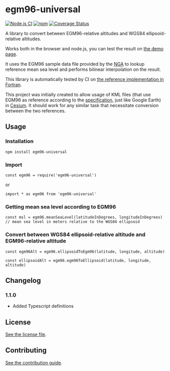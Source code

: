 # egm96-universal

[![Node.js CI](https://github.com/nicolas-van/egm96-universal/workflows/Node.js%20CI/badge.svg)](https://github.com/nicolas-van/egm96-universal/actions?query=workflow%3A%22Node.js+CI%22) [![npm](https://img.shields.io/npm/v/egm96-universal)](https://www.npmjs.com/package/egm96-universal) [![Coverage Status](https://coveralls.io/repos/github/nicolas-van/egm96-universal/badge.svg?branch=master)](https://coveralls.io/github/nicolas-van/egm96-universal?branch=master)

A library to convert between EGM96-relative altitudes and WGS84 ellipsoid-relative altitudes.

Works both in the browser and node.js, you can test the result on [the demo page](https://nicolas-van.github.io/egm96-universal/).

It uses the EGM96 sample data file provided by the [NGA](https://en.wikipedia.org/wiki/National_Geospatial-Intelligence_Agency) to lookup reference mean sea level and performs bilinear interpolation on the result.

This library is automatically tested by CI on [the reference implementation in Fortran](https://earth-info.nga.mil/GandG/wgs84/gravitymod/egm96/binary/binarygeoid.html).

This project was initially created to allow usage of KML files (that use EGM96 as reference according to the [specification](https://www.ogc.org/standards/kml), just like Google Earth) in [Cesium](https://cesium.com/index.html). It should work for any similar task that necessitate conversion between the two references.

## Usage

### Installation

```
npm install egm96-universal
```

### Import

```
const egm96 = require('egm96-universal')
```

or

```
import * as egm96 from 'egm96-universal'
```

### Getting mean sea level according to EGM96

```
const msl = egm96.meanSeaLevel(latitudeInDegrees, longitudeInDegrees)
// mean sea level in meters relative to the WGS84 ellipsoid
```

### Convert between WGS84 ellipsoid-relative altitude and EGM96-relative altitude

```
const egm96Alt = egm96.ellipsoidToEgm96(latitude, longitude, altitude)
```

```
const ellipsoidAlt = egm96.egm96ToEllipsoid(latitude, longitude, altitude)
```

## Changelog

### 1.1.0

* Added Typescript definitions

## License

[See the license file](./LICENSE.md).

## Contributing

[See the contribution guide](./CONTRIBUTING.md).
